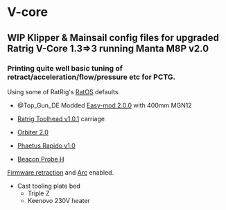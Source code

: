 # V-core
## WIP Klipper &amp; Mainsail config files for upgraded Ratrig V-Core 1.3=>3 running Manta M8P v2.0
### Printing quite well basic tuning of retract/acceleration/flow/pressure etc for PCTG.
Using some of RatRig's [RatOS](https://github.com/Rat-OS/ratos-configuration) defaults.

* @Top_Gun_DE Modded [Easy-mod 2.0.0](https://cad.onshape.com/documents/5ed9d8823cafc0516f5c04af/w/6404b4e920175b6ba3c9f231/e/3e2569dff03c66c20f8031e6) with 400mm MGN12

* [Ratrig Toolhead v1.0.1](https://docs.ratrig.com/v-core-3-1/ratrig-toolhead-v1-0-upgrade) carriage
* [Orbiter 2.0](https://www.orbiterprojects.com/orbiter-v2-0/)
* [Phaetus Rapido v1.0](https://www.phaetus.com/products/rapido-hotend?variant=45124078469397)
* [Beacon Probe H](https://beacon3d.com/product/beacon-h/)

[Firmware retraction](https://www.klipper3d.org/Config_Reference.html#firmware_retraction) and [Arc](https://www.klipper3d.org/Config_Reference.html#gcode_arcs) enabled.

* Cast tooling plate bed
	* Triple Z
	* Keenovo 230V heater
